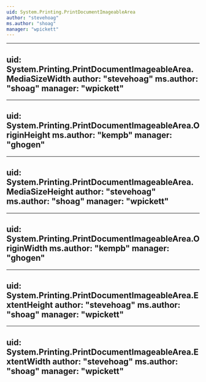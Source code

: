 ```yaml
---
uid: System.Printing.PrintDocumentImageableArea
author: "stevehoag"
ms.author: "shoag"
manager: "wpickett"
---
```


---
uid: System.Printing.PrintDocumentImageableArea.MediaSizeWidth
author: "stevehoag"
ms.author: "shoag"
manager: "wpickett"
---

---
uid: System.Printing.PrintDocumentImageableArea.OriginHeight
ms.author: "kempb"
manager: "ghogen"
---

---
uid: System.Printing.PrintDocumentImageableArea.MediaSizeHeight
author: "stevehoag"
ms.author: "shoag"
manager: "wpickett"
---

---
uid: System.Printing.PrintDocumentImageableArea.OriginWidth
ms.author: "kempb"
manager: "ghogen"
---

---
uid: System.Printing.PrintDocumentImageableArea.ExtentHeight
author: "stevehoag"
ms.author: "shoag"
manager: "wpickett"
---

---
uid: System.Printing.PrintDocumentImageableArea.ExtentWidth
author: "stevehoag"
ms.author: "shoag"
manager: "wpickett"
---
